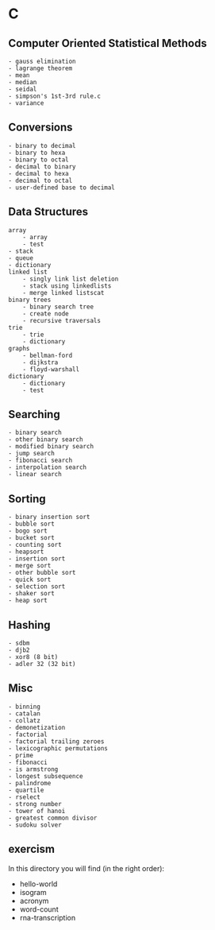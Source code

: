 # C

## Computer Oriented Statistical Methods
	- gauss elimination
	- lagrange theorem
	- mean
	- median
	- seidal
	- simpson's 1st-3rd rule.c
	- variance

## Conversions
	- binary to decimal
	- binary to hexa
	- binary to octal
	- decimal to binary
	- decimal to hexa
	- decimal to octal
	- user-defined base to decimal

## Data Structures
	array
		- array
		- test
	- stack
	- queue
	- dictionary
	linked list
		- singly link list deletion
		- stack using linkedlists
		- merge linked listscat
	binary trees
		- binary search tree
		- create node
		- recursive traversals
	trie
		- trie
		- dictionary
	graphs
		- bellman-ford
		- dijkstra
		- floyd-warshall
	dictionary
		- dictionary
		- test


## Searching
	- binary search
	- other binary search
	- modified binary search
	- jump search
	- fibonacci search
 	- interpolation search
	- linear search


## Sorting
	- binary insertion sort
	- bubble sort
	- bogo sort
	- bucket sort
	- counting sort
	- heapsort
	- insertion sort
	- merge sort
	- other bubble sort
	- quick sort
	- selection sort
	- shaker sort
	- heap sort
	
## Hashing
	- sdbm
	- djb2
	- xor8 (8 bit)
	- adler 32 (32 bit)


## Misc
	- binning
	- catalan
	- collatz
	- demonetization
	- factorial
	- factorial trailing zeroes
	- lexicographic permutations
	- prime
	- fibonacci
	- is armstrong
	- longest subsequence
	- palindrome
	- quartile
	- rselect
	- strong number
	- tower of hanoi
	- greatest common divisor
	- sudoku solver


## exercism
In this directory you will find (in the right order):
* hello-world
* isogram
* acronym
* word-count
* rna-transcription
